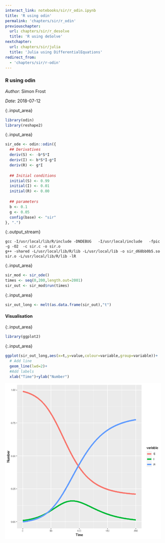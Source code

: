```yaml
---
interact_link: notebooks/sir/r_odin.ipynb
title: 'R using odin'
permalink: 'chapters/sir/r_odin'
previouschapter:
  url: chapters/sir/r_desolve
  title: 'R using deSolve'
nextchapter:
  url: chapters/sir/julia
  title: 'Julia using DifferentialEquations'
redirect_from:
  - 'chapters/sir/r-odin'
---
```


### R using odin

*Author*: Simon Frost

*Date*: 2018-07-12


{:.input_area}
```R
library(odin)
library(reshape2)
```


{:.input_area}
```R
sir_ode <- odin::odin({
  ## Derivatives
  deriv(S) <- -b*S*I
  deriv(I) <- b*S*I-g*I
  deriv(R) <- g*I

  ## Initial conditions
  initial(S) <- 0.99
  initial(I) <- 0.01
  initial(R) <- 0.00

  ## parameters
  b <- 0.1
  g <- 0.05
  config(base) <- "sir"
}, ".")
```

{:.output_stream}
```
gcc -I/usr/local/lib/R/include -DNDEBUG   -I/usr/local/include   -fpic  -g -O2  -c sir.c -o sir.o
g++ -shared -L/usr/local/lib/R/lib -L/usr/local/lib -o sir_d68bb0b5.so sir.o -L/usr/local/lib/R/lib -lR

```


{:.input_area}
```R
sir_mod <- sir_ode()
times <- seq(0,200,length.out=2001)
sir_out <- sir_mod$run(times)
```


{:.input_area}
```R
sir_out_long <- melt(as.data.frame(sir_out),"t")
```

#### Visualisation


{:.input_area}
```R
library(ggplot2)
```


{:.input_area}
```R
ggplot(sir_out_long,aes(x=t,y=value,colour=variable,group=variable))+
  # Add line
  geom_line(lwd=2)+
  #Add labels
  xlab("Time")+ylab("Number")
```




![png](../../images/chapters/sir/r_odin_8_1.png)

